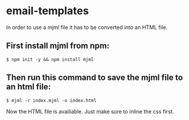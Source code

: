 # email-templates
In order to use a mjml file it has to be converted into an HTML file.

## First install mjml from npm:
```
$ npm init -y && npm install mjml
```
## Then run this command to save the mjml file to an html file:
```
$ mjml -r index.mjml -o index.html
```
Now the HTML file is availiable. Just make sure to inline the css first.
